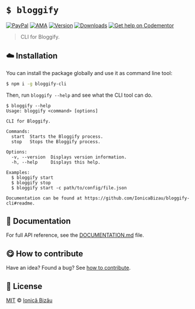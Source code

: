 
# `$ bloggify`

 [![PayPal](https://img.shields.io/badge/%24-paypal-f39c12.svg)][paypal-donations] [![AMA](https://img.shields.io/badge/ask%20me-anything-1abc9c.svg)](https://github.com/IonicaBizau/ama) [![Version](https://img.shields.io/npm/v/bloggify-cli.svg)](https://www.npmjs.com/package/bloggify-cli) [![Downloads](https://img.shields.io/npm/dt/bloggify-cli.svg)](https://www.npmjs.com/package/bloggify-cli) [![Get help on Codementor](https://cdn.codementor.io/badges/get_help_github.svg)](https://www.codementor.io/johnnyb?utm_source=github&utm_medium=button&utm_term=johnnyb&utm_campaign=github)

> CLI for Bloggify.

## :cloud: Installation

You can install the package globally and use it as command line tool:


```sh
$ npm i -g bloggify-cli
```


Then, run `bloggify --help` and see what the CLI tool can do.


```
$ bloggify --help
Usage: bloggify <command> [options]

CLI for Bloggify.

Commands:
  start  Starts the Bloggify process.
  stop   Stops the Bloggify process.

Options:
  -v, --version  Displays version information.
  -h, --help     Displays this help.

Examples:
  $ bloggify start
  $ bloggify stop
  $ bloggify start -c path/to/config/file.json

Documentation can be found at https://github.com/IonicaBizau/bloggify-cli#readme.
```

## :memo: Documentation

For full API reference, see the [DOCUMENTATION.md][docs] file.

## :yum: How to contribute
Have an idea? Found a bug? See [how to contribute][contributing].


## :scroll: License

[MIT][license] © [Ionică Bizău][website]

[paypal-donations]: https://www.paypal.com/cgi-bin/webscr?cmd=_s-xclick&hosted_button_id=RVXDDLKKLQRJW
[donate-now]: http://i.imgur.com/6cMbHOC.png

[license]: http://showalicense.com/?fullname=Ionic%C4%83%20Biz%C4%83u%20%3Cbizauionica%40gmail.com%3E%20(http%3A%2F%2Fionicabizau.net)&year=2016#license-mit
[website]: http://ionicabizau.net
[contributing]: /CONTRIBUTING.md
[docs]: /DOCUMENTATION.md
